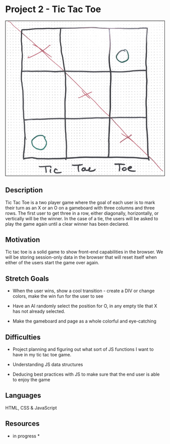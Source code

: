 # Project 2 - Tic Tac Toe

<img src="https://github.com/ediesyoum/tic-tac-toe-js/blob/master/tttboard.jpg" style="border: solid black 1px;" />

## Description

Tic Tac Toe is a two player game where the goal of each user is to mark their turn as an X or an O on a gameboard with three columns and three rows. The first user to get three in a row, either diagonally, horizontally, or vertically will be the winner. In the case of a tie, the users will be asked to play the game again until a clear winner has been declared.

## Motivation

Tic tac toe is a solid game to show front-end capabilities in the browser. We will be storing session-only data in the browser that will reset itself when either of the users start the game over again.

## Stretch Goals

- When the user wins, show a cool transition - create a DIV or change colors, make the win fun for the user to see

- Have an AI randomly select the position for O, in any empty tile that X has not already selected.

- Make the gameboard and page as a whole colorful and eye-catching

## Difficulties

- Project planning and figuring out what sort of JS functions I want to have in my tic tac toe game.

- Understanding JS data structures

- Deducing best practices with JS to make sure that the end user is able to enjoy the game

## Languages

HTML, CSS & JavaScript

## Resources

* in progress *

